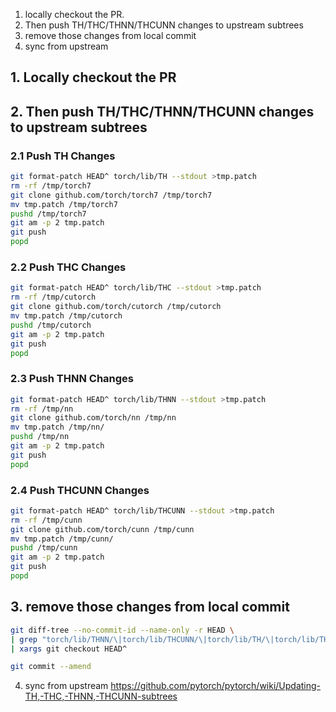 1. locally checkout the PR.
2. Then push TH/THC/THNN/THCUNN changes to upstream subtrees
3. remove those changes from local commit
4. sync from upstream


## 1. Locally checkout the PR

## 2. Then push TH/THC/THNN/THCUNN changes to upstream subtrees

### 2.1 Push TH Changes

```bash
git format-patch HEAD^ torch/lib/TH --stdout >tmp.patch
rm -rf /tmp/torch7
git clone github.com/torch/torch7 /tmp/torch7
mv tmp.patch /tmp/torch7
pushd /tmp/torch7
git am -p 2 tmp.patch
git push
popd
```

### 2.2 Push THC Changes

```bash
git format-patch HEAD^ torch/lib/THC --stdout >tmp.patch
rm -rf /tmp/cutorch
git clone github.com/torch/cutorch /tmp/cutorch
mv tmp.patch /tmp/cutorch
pushd /tmp/cutorch
git am -p 2 tmp.patch
git push
popd
```

### 2.3 Push THNN Changes

```bash
git format-patch HEAD^ torch/lib/THNN --stdout >tmp.patch
rm -rf /tmp/nn
git clone github.com/torch/nn /tmp/nn
mv tmp.patch /tmp/nn/
pushd /tmp/nn
git am -p 2 tmp.patch
git push
popd
```

### 2.4 Push THCUNN Changes

```bash
git format-patch HEAD^ torch/lib/THCUNN --stdout >tmp.patch
rm -rf /tmp/cunn
git clone github.com/torch/cunn /tmp/cunn
mv tmp.patch /tmp/cunn/
pushd /tmp/cunn
git am -p 2 tmp.patch
git push
popd
```

## 3. remove those changes from local commit

```bash
git diff-tree --no-commit-id --name-only -r HEAD \
| grep "torch/lib/THNN/\|torch/lib/THCUNN/\|torch/lib/TH/\|torch/lib/THC/" \
| xargs git checkout HEAD^

git commit --amend
```

4. sync from upstream
https://github.com/pytorch/pytorch/wiki/Updating-TH,-THC,-THNN,-THCUNN-subtrees